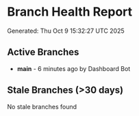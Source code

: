 # Branch Health Report
Generated: Thu Oct  9 15:32:27 UTC 2025

## Active Branches
- **main** - 6 minutes ago by Dashboard Bot

## Stale Branches (>30 days)
No stale branches found
